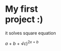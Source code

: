 <html>
  <body>
    <h1><b>My first<br>project :)</b></h1>
    <div>
      <div>
        <p>it solves square equation</p>
      </div>
      <div>
        <p><i>a</i> + <i>b</i> + √<i>c</i>)<sup>2<i>x</i> + <i>b</i></sup></p>
      </div>
    </div>
  </body>
 </html>

